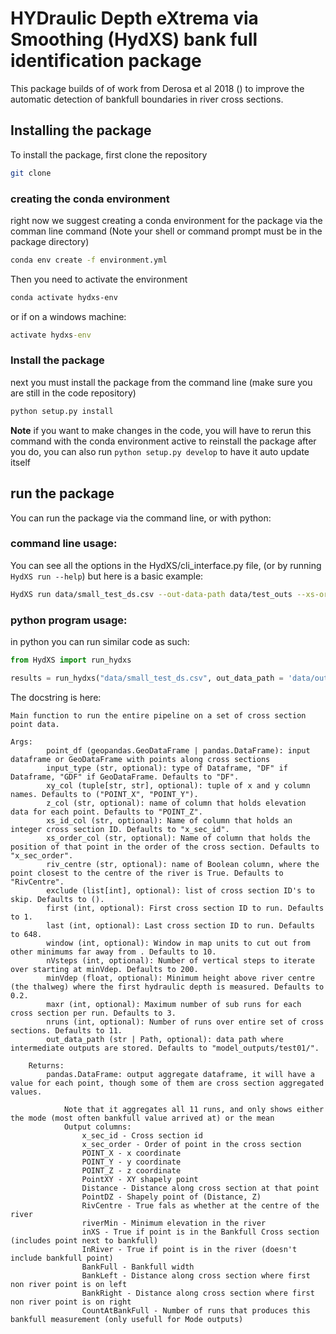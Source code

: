 # HYDraulic Depth eXtrema via Smoothing (HydXS) bank full identification package

This package builds of of work from Derosa et al 2018 () to improve the automatic detection of bankfull boundaries in river cross sections.

## Installing the package

To install the package, first clone the repository

```bash
git clone
```
### creating the conda environment
right now we suggest creating a conda environment for the package via the comman line command (Note your shell or command prompt must be in the package directory)

```bash
conda env create -f environment.yml
```

Then you need to activate the environment

```bash
conda activate hydxs-env
```

or if on a windows machine:

```cmd
activate hydxs-env
```

### Install the package

next you must install the package from the command line (make sure you are still in the code repository)

```bash
python setup.py install
```
**Note** if you want to make changes in the code, you will have to rerun this command with the conda environment active to reinstall the package after you do, you can also run `python setup.py develop` to have it auto update itself

## run the package

You can run the package via the command line, or with python:

### command line usage:

You can see all the options in the HydXS/cli_interface.py file, (or by running `HydXS run --help`) but here is a basic example:

```bash
HydXS run data/small_test_ds.csv --out-data-path data/test_outs --xs-order-col Sort_Value
```

### python program usage:

in python you can run similar code as such:

```python
from HydXS import run_hydxs

results = run_hydxs("data/small_test_ds.csv", out_data_path = 'data/outputs', xs_order_col = "Sort_Value")

```

The docstring is here:

```
Main function to run the entire pipeline on a set of cross section point data.

Args:
        point_df (geopandas.GeoDataFrame | pandas.DataFrame): input dataframe or GeoDataFrame with points along cross sections
        input_type (str, optional): type of Dataframe, "DF" if Dataframe, "GDF" if GeoDataFrame. Defaults to "DF".
        xy_col (tuple[str, str], optional): tuple of x and y column names. Defaults to ("POINT_X", "POINT_Y").
        z_col (str, optional): name of column that holds elevation data for each point. Defaults to "POINT_Z".
        xs_id_col (str, optional): Name of column that holds an integer cross section ID. Defaults to "x_sec_id".
        xs_order_col (str, optional): Name of column that holds the position of that point in the order of the cross section. Defaults to "x_sec_order".
        riv_centre (str, optional): name of Boolean column, where the point closest to the centre of the river is True. Defaults to "RivCentre".
        exclude (list[int], optional): list of cross section ID's to skip. Defaults to ().
        first (int, optional): First cross section ID to run. Defaults to 1.
        last (int, optional): Last cross section ID to run. Defaults to 648.
        window (int, optional): Window in map units to cut out from other minimums far away from . Defaults to 10.
        nVsteps (int, optional): Number of vertical steps to iterate over starting at minVdep. Defaults to 200.
        minVdep (float, optional): Minimum height above river centre (the thalweg) where the first hydraulic depth is measured. Defaults to 0.2.
        maxr (int, optional): Maximum number of sub runs for each cross section per run. Defaults to 3.
        nruns (int, optional): Number of runs over entire set of cross sections. Defaults to 11.
        out_data_path (str | Path, optional): data path where intermediate outputs are stored. Defaults to "model_outputs/test01/".

    Returns:
        pandas.DataFrame: output aggregate dataframe, it will have a value for each point, though some of them are cross section aggregated values.

            Note that it aggregates all 11 runs, and only shows either the mode (most often bankfull value arrived at) or the mean
            Output columns:
                x_sec_id - Cross section id
                x_sec_order - Order of point in the cross section
                POINT_X - x coordinate
                POINT_Y - y coordinate
                POINT_Z - z coordinate
                PointXY - XY shapely point
                Distance - Distance along cross section at that point
                PointDZ - Shapely point of (Distance, Z)
                RivCentre - True fals as whether at the centre of the river
                riverMin - Minimum elevation in the river
                inXS - True if point is in the Bankfull Cross section (includes point next to bankfull)
                InRiver - True if point is in the river (doesn't include bankfull point)
                BankFull - Bankfull width
                BankLeft - Distance along cross section where first non river point is on left
                BankRight - Distance along cross section where first non river point is on right
                CountAtBankFull - Number of runs that produces this bankfull measurement (only usefull for Mode outputs)

```
